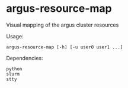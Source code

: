 # argus-resource-map
Visual mapping of the argus cluster resources

Usage:
```
argus-resource-map [-h] [-u user0 user1 ...]
```

Dependencies:
```
python
slurm
stty
```
